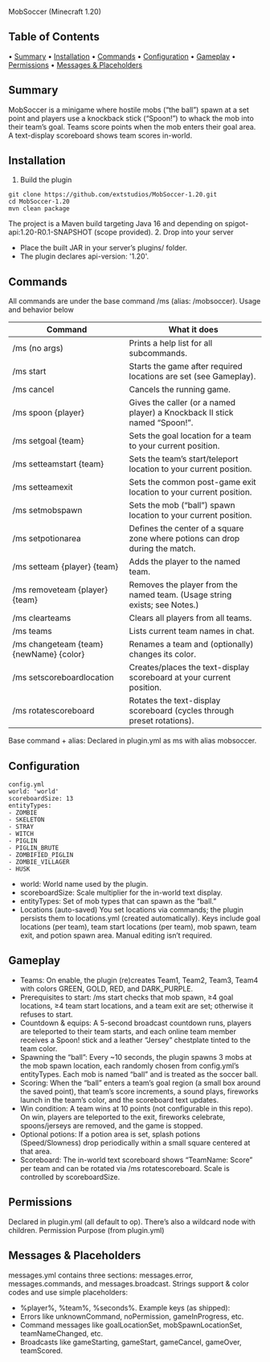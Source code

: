 MobSoccer (Minecraft 1.20)
## Table of Contents
• [Summary](#Summary)
• [Installation](#Installation)
• [Commands](#Commands)
• [Configuration](#Configuration)
• [Gameplay](#gameplay)
• [Permissions](#permissions)
• [Messages & Placeholders](#messages--placeholders)

## Summary
MobSoccer is a minigame where hostile mobs (“the ball”) spawn at a set point and players use a knockback stick (“Spoon!”) to whack the mob into their team’s goal. Teams score points when the mob enters their goal area. A text-display scoreboard shows team scores in-world.

## Installation
1. Build the plugin
```
git clone https://github.com/extstudios/MobSoccer-1.20.git
cd MobSoccer-1.20
mvn clean package
```
The project is a Maven build targeting Java 16 and depending on spigot-api:1.20-R0.1-SNAPSHOT (scope provided).
2. Drop into your server
   - Place the built JAR in your server’s plugins/ folder.
   - The plugin declares api-version: '1.20'. 

## Commands
All commands are under the base command /ms (alias: /mobsoccer). Usage and behavior below

 Command                                 | What it does                                                                 
-----------------------------------------|------------------------------------------------------------------------------
 /ms (no args)                           | Prints a help list for all subcommands.                                      
 /ms start                               | Starts the game after required locations are set (see Gameplay).             
 /ms cancel	                             | Cancels the running game.                                                    
 /ms spoon {player}                      | Gives the caller (or a named player) a Knockback II stick named “Spoon!”.    
 /ms setgoal {team}                      | Sets the goal location for a team to your current position.                  
 /ms setteamstart {team}                 | Sets the team’s start/teleport location to your current position.            
 /ms setteamexit		                 | Sets the common post-game exit location to your current position.            
 /ms setmobspawn                         | Sets the mob (“ball”) spawn location to your current position.               
 /ms setpotionarea		                 | Defines the center of a square zone where potions can drop during the match. 
 /ms setteam {player} {team}             | Adds the player to the named team.                                           
 /ms removeteam {player} {team}          | Removes the player from the named team. (Usage string exists; see Notes.)    
 /ms clearteams                          | Clears all players from all teams.                                           
 /ms teams		                         | Lists current team names in chat.                                            
 /ms changeteam {team} {newName} {color} | Renames a team and (optionally) changes its color.                           
 /ms setscoreboardlocation		         | Creates/places the text-display scoreboard at your current position.         
 /ms rotatescoreboard		             | Rotates the text-display scoreboard (cycles through preset rotations).       

Base command + alias: Declared in plugin.yml as ms with alias mobsoccer. 

## Configuration
```
config.yml
world: 'world'
scoreboardSize: 13
entityTypes:
- ZOMBIE
- SKELETON
- STRAY
- WITCH
- PIGLIN
- PIGLIN_BRUTE
- ZOMBIFIED_PIGLIN
- ZOMBIE_VILLAGER
- HUSK
```
  - world: World name used by the plugin.
  - scoreboardSize: Scale multiplier for the in-world text display.
  - entityTypes: Set of mob types that can spawn as the “ball.” 
  - Locations (auto-saved)
  You set locations via commands; the plugin persists them to locations.yml (created automatically). Keys include goal locations (per team), team start locations (per team), mob spawn, team exit, and potion spawn area. Manual editing isn’t required. 

## Gameplay
- Teams: On enable, the plugin (re)creates Team1, Team2, Team3, Team4 with colors GREEN, GOLD, RED, and DARK_PURPLE.
- Prerequisites to start: /ms start checks that mob spawn, ≥4 goal locations, ≥4 team start locations, and a team exit are set; otherwise it refuses to start.
- Countdown & equips: A 5-second broadcast countdown runs, players are teleported to their team starts, and each online team member receives a Spoon! stick and a leather “Jersey” chestplate tinted to the team color. 
- Spawning the “ball”: Every ~10 seconds, the plugin spawns 3 mobs at the mob spawn location, each randomly chosen from config.yml’s entityTypes. Each mob is named “ball” and is treated as the soccer ball. 
- Scoring: When the “ball” enters a team’s goal region (a small box around the saved point), that team’s score increments, a sound plays, fireworks launch in the team’s color, and the scoreboard text updates. 
- Win condition: A team wins at 10 points (not configurable in this repo). On win, players are teleported to the exit, fireworks celebrate, spoons/jerseys are removed, and the game is stopped. 
- Optional potions: If a potion area is set, splash potions (Speed/Slowness) drop periodically within a small square centered at that area. 
- Scoreboard: The in-world text scoreboard shows “TeamName: Score” per team and can be rotated via /ms rotatescoreboard. Scale is controlled by scoreboardSize.

## Permissions
Declared in plugin.yml (all default to op). There’s also a wildcard node with children. 
Permission	Purpose (from plugin.yml)

## Messages & Placeholders
messages.yml contains three sections: messages.error, messages.commands, and messages.broadcast. Strings support & color codes and use simple placeholders:
- %player%, %team%, %seconds%.
Example keys (as shipped):
- Errors like unknownCommand, noPermission, gameInProgress, etc.
- Command messages like goalLocationSet, mobSpawnLocationSet, teamNameChanged, etc.
- Broadcasts like gameStarting, gameStart, gameCancel, gameOver, teamScored.
